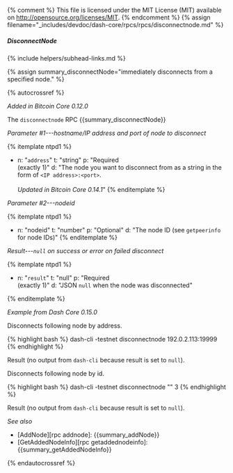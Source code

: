 {% comment %}
This file is licensed under the MIT License (MIT) available on
http://opensource.org/licenses/MIT.
{% endcomment %}
{% assign filename="_includes/devdoc/dash-core/rpcs/rpcs/disconnectnode.md" %}

##### DisconnectNode
{% include helpers/subhead-links.md %}

{% assign summary_disconnectNode="immediately disconnects from a specified node." %}

{% autocrossref %}

*Added in Bitcoin Core 0.12.0*

The `disconnectnode` RPC {{summary_disconnectNode}}

*Parameter #1---hostname/IP address and port of node to disconnect*

{% itemplate ntpd1 %}
- n: "`address`"
  t: "string"
  p: "Required<br>(exactly 1)"
  d: "The node you want to disconnect from as a string in the form of `<IP address>:<port>`.<br><br>*Updated in Bitcoin Core 0.14.1*"
{% enditemplate %}

*Parameter #2---nodeid*

{% itemplate ntpd1 %}
- n: "nodeid"
  t: "number"
  p: "Optional"
  d: "The node ID (see `getpeerinfo` for node IDs)"
{% enditemplate %}

*Result---`null` on success or error on failed disconnect*

{% itemplate ntpd1 %}
- n: "`result`"
  t: "null"
  p: "Required<br>(exactly 1)"
  d: "JSON `null` when the node was disconnected"

{% enditemplate %}

*Example from Dash Core 0.15.0*

Disconnects following node by address.

{% highlight bash %}
dash-cli -testnet disconnectnode 192.0.2.113:19999
{% endhighlight %}

Result (no output from `dash-cli` because result is set to `null`).

Disconnects following node by id.

{% highlight bash %}
dash-cli -testnet disconnectnode "" 3
{% endhighlight %}

Result (no output from `dash-cli` because result is set to `null`).

*See also*

* [AddNode][rpc addnode]: {{summary_addNode}}
* [GetAddedNodeInfo][rpc getaddednodeinfo]: {{summary_getAddedNodeInfo}}

{% endautocrossref %}
